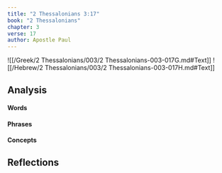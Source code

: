 ```yaml
---
title: "2 Thessalonians 3:17"
book: "2 Thessalonians"
chapter: 3
verse: 17
author: Apostle Paul
---
```

![[/Greek/2 Thessalonians/003/2 Thessalonians-003-017G.md#Text]]
![[/Hebrew/2 Thessalonians/003/2 Thessalonians-003-017H.md#Text]]

## Analysis

#### Words

#### Phrases

#### Concepts

## Reflections
